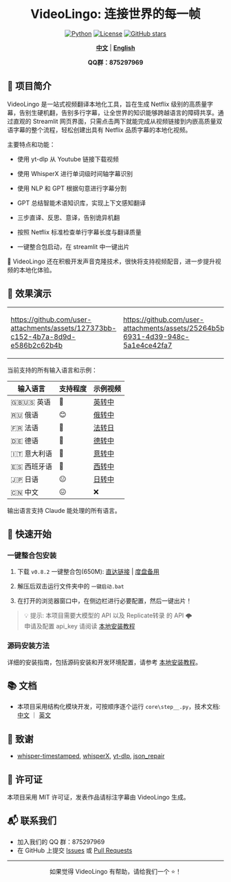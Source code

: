 <div align="center">

# VideoLingo: 连接世界的每一帧
<p align="center">
  <a href="https://www.python.org" target="_blank"><img src="https://img.shields.io/badge/Python-3.10-blue.svg" alt="Python"></a>
  <a href="https://github.com/Huanshere/VideoLingo/blob/main/LICENSE" target="_blank"><img src="https://img.shields.io/github/license/Huanshere/VideoLingo.svg" alt="License"></a>
  <a href="https://github.com/Huanshere/VideoLingo/stargazers" target="_blank"><img src="https://img.shields.io/github/stars/Huanshere/VideoLingo.svg" alt="GitHub stars"></a>
</p>

[**中文**](README.md) | [**English**](README.en.md)

**QQ群：875297969**

</div>

## 🌟 项目简介

VideoLingo 是一站式视频翻译本地化工具，旨在生成 Netflix 级别的高质量字幕，告别生硬机翻，告别多行字幕，让全世界的知识能够跨越语言的障碍共享。通过直观的 Streamlit 网页界面，只需点击两下就能完成从视频链接到内嵌高质量双语字幕的整个流程，轻松创建出具有 Netflix 品质字幕的本地化视频。

主要特点和功能：
- 使用 yt-dlp 从 Youtube 链接下载视频

- 使用 WhisperX 进行单词级时间轴字幕识别

- 使用 NLP 和 GPT 根据句意进行字幕分割

- GPT 总结智能术语知识库，实现上下文感知翻译

- 三步直译、反思、意译，告别诡异机翻

- 按照 Netflix 标准检查单行字幕长度与翻译质量

- 一键整合包启动，在 streamlit 中一键出片

🚧 VideoLingo 还在积极开发声音克隆技术，很快将支持视频配音，进一步提升视频的本地化体验。

## 🎥 效果演示

<table>
<tr>
<td width="50%">

https://github.com/user-attachments/assets/127373bb-c152-4b7a-8d9d-e586b2c62b4b

</td>
<td width="50%">

https://github.com/user-attachments/assets/25264b5b-6931-4d39-948c-5a1e4ce42fa7

</td>
</tr>
</table>

当前支持的所有输入语言和示例：

| 输入语言 | 支持程度 | 示例视频 |
|---------|---------|---------|
| 🇬🇧🇺🇸 英语 | 🤩 | [英转中](https://github.com/user-attachments/assets/127373bb-c152-4b7a-8d9d-e586b2c62b4b) |
| 🇷🇺 俄语 | 😊 | [俄转中](https://github.com/user-attachments/assets/25264b5b-6931-4d39-948c-5a1e4ce42fa7) |
| 🇫🇷 法语 | 🤩 | [法转日](https://github.com/user-attachments/assets/3ce068c7-9854-4c72-ae77-f2484c7c6630) |
| 🇩🇪 德语 | 🤩 | [德转中](https://github.com/user-attachments/assets/07cb9d21-069e-4725-871d-c4d9701287a3) |
| 🇮🇹 意大利语 | 🤩 | [意转中](https://github.com/user-attachments/assets/f1f893eb-dad3-4460-aaf6-10cac999195e) |
| 🇪🇸 西班牙语 | 🤩 | [西转中](https://github.com/user-attachments/assets/c1d28f1c-83d2-4f13-a1a1-859bd6cc3553) |
| 🇯🇵 日语 | 😐 | [日转中](https://github.com/user-attachments/assets/856c3398-2da3-4e25-9c36-27ca2d1f68c2) |
| 🇨🇳 中文 | 😖 | ❌ |

输出语言支持 Claude 能处理的所有语言。

## 🚀 快速开始

### 一键整合包安装

1. 下载 `v0.8.2` 一键整合包(650M): [直达链接](https://vip.123pan.cn/1817874751/8099913) | [度盘备用](https://pan.baidu.com/s/1H_3PthZ3R3NsjS0vrymimg?pwd=ra64)

2. 解压后双击运行文件夹中的 `一键启动.bat`

3. 在打开的浏览器窗口中，在侧边栏进行必要配置，然后一键出片！

> 💡 提示: 本项目需要大模型的 API 以及 Replicate转录 的 API 🌩️ <br> 申请及配置 api_key 请阅读 [本地安装教程](./docs/install_locally_zh.md)

### 源码安装方法

详细的安装指南，包括源码安装和开发环境配置，请参考 [本地安装教程](./docs/install_locally_zh.md)。

## 📚 文档

- 本项目采用结构化模块开发，可按顺序逐个运行 `core\step__.py`，技术文档: [中文](./docs/README_guide_zh.md) ｜ [英文](./docs/README_guide_en.md)

## 🙏 致谢

- [whisper-timestamped](https://github.com/linto-ai/whisper-timestamped), [whisperX](https://github.com/m-bain/whisperX), [yt-dlp](https://github.com/yt-dlp/yt-dlp), [json_repair](https://github.com/mangiucugna/json_repair)

## 📄 许可证

本项目采用 MIT 许可证，发表作品请标注字幕由 VideoLingo 生成。

## 📬 联系我们

- 加入我们的 QQ 群：875297969
- 在 GitHub 上提交 [Issues](https://github.com/Huanshere/VideoLingo/issues) 或 [Pull Requests](https://github.com/Huanshere/VideoLingo/pulls)

---

<p align="center">如果觉得 VideoLingo 有帮助，请给我们一个 ⭐️！</p>
